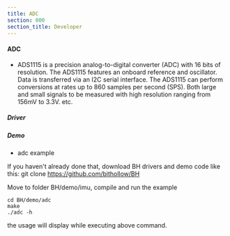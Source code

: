 ```yaml
---
title: ADC
section: 000
section_title: Developer
---
```


#### **ADC**

   * ADS1115 is a precision analog-to-digital converter (ADC) with 16 bits of resolution.
   The ADS1115 features an onboard reference and oscillator. Data is transferred via an I2C serial interface.
   The ADS1115 can perform conversions at rates up to 860 samples per second (SPS).
   Both large and small signals to be measured with high resolution ranging from 156mV to 3.3V. etc.

##### **Driver**




##### **Demo**

   * adc example

   If you haven't already done that, download BH drivers and demo code like this:
    git clone https://github.com/bithollow/BH

Move to folder BH/demo/imu, compile and run the example

    cd BH/demo/adc
    make
    ./adc -h

  the usage will display while executing above command.

